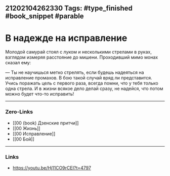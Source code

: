 21202104262330
Tags: #type_finished #book_snippet  #parable 
---
# В надежде на исправление

Молодой самурай стоял с луком и несколькими стрелами в руках, взглядом измеряя расстояние до мишени. Проходивший мимо монах сказал ему:

— Ты не научишься метко стрелять, если будешь надеяться на исправление промахов. В бою такой случай вряд ли представится. Учись поражать цель с первого раза, всегда помни, что у тебя только одна стрела. И в жизни всякое дело делай сразу, не надейся, что потом можно будет что-то исправить!  

---
### Zero-Links
- [[00 (book) Дзенские притчи]]
- [[00 Жизнь]]
- [[00 Исправление]]
- [[00 Бой]]
---
### Links
- https://youtu.be/Hj11CO9rCEI?t=4797